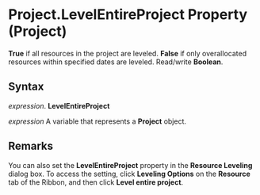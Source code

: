 
# Project.LevelEntireProject Property (Project)

 **True** if all resources in the project are leveled. **False** if only overallocated resources within specified dates are leveled. Read/write **Boolean**.


## Syntax

 _expression_. **LevelEntireProject**

 _expression_ A variable that represents a **Project** object.


## Remarks

You can also set the  **LevelEntireProject** property in the **Resource Leveling** dialog box. To access the setting, click **Leveling Options** on the **Resource** tab of the Ribbon, and then click **Level entire project**.

